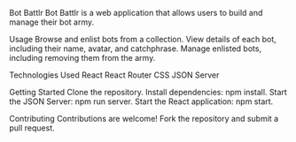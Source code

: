 Bot Battlr
Bot Battlr is a web application that allows users to build and manage their bot army.

Usage
Browse and enlist bots from a collection.
View details of each bot, including their name, avatar, and catchphrase.
Manage enlisted bots, including removing them from the army.

Technologies Used
React
React Router
CSS
JSON Server


Getting Started
Clone the repository.
Install dependencies: npm install.
Start the JSON Server: npm run server.
Start the React application: npm start.

Contributing
Contributions are welcome! Fork the repository and submit a pull request.
